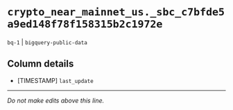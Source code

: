# `crypto_near_mainnet_us._sbc_c7bfde5a9ed148f78f158315b2c1972e`
`bq-1` | `bigquery-public-data`

## Column details
* [TIMESTAMP] `last_update`

-------------------------------------------------------------------------------
*Do not make edits above this line.*

